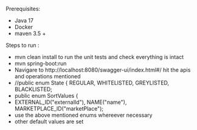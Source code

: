 Prerequisites:
- Java 17
- Docker
- maven 3.5 +

Steps to run :

- mvn clean install to run the unit tests and check everything is intact
- mvn spring-boot:run
- Navigare to http://localhost:8080/swagger-ui/index.html#/ hit the apis and operations mentioned
- //public enum State {
  REGULAR,
  WHITELISTED,
  GREYLISTED,
  BLACKLISTED;
- public enum SortValues {
- EXTERNAL_ID("externalId"), NAME("name"), MARKETPLACE_ID("marketPlace");
- use the above mentioned enums whereever necessary
- other default values are set
